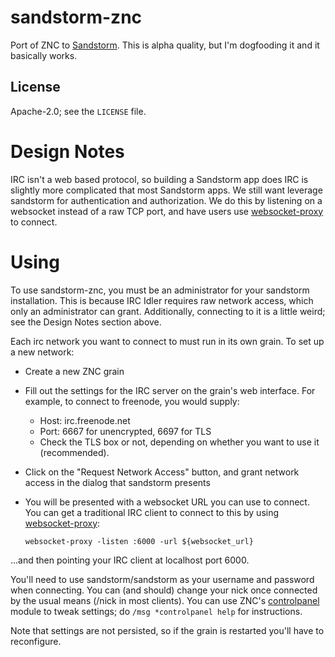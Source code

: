 # sandstorm-znc

Port of ZNC to [Sandstorm][1]. This is alpha quality, but I'm dogfooding
it and it basically works.

## License

Apache-2.0; see the `LICENSE` file.

# Design Notes

IRC isn't a web based protocol, so building a Sandstorm app does IRC is
slightly more complicated that most Sandstorm apps. We still want
leverage sandstorm for authentication and authorization. We do this by
listening on a websocket instead of a raw TCP port, and have users use
[websocket-proxy][2] to connect.

# Using

To use sandstorm-znc, you must be an administrator for your sandstorm
installation. This is because IRC Idler requires raw network access,
which only an administrator can grant. Additionally, connecting to it
is a little weird; see the Design Notes section above.

Each irc network you want to connect to must run in its own grain. To
set up a new network:

* Create a new ZNC grain
* Fill out the settings for the IRC server on the grain's web interface.
  For example, to connect to freenode, you would supply:
  * Host: irc.freenode.net
  * Port: 6667 for unencrypted, 6697 for TLS
  * Check the TLS box or not, depending on whether you want to use it
    (recommended).
* Click on the "Request Network Access" button, and grant network access
  in the dialog that sandstorm presents
* You will be presented with a websocket URL you can use to connect. You
  can get a traditional IRC client to connect to this by using
  [websocket-proxy][2]:

      websocket-proxy -listen :6000 -url ${websocket_url}

...and then pointing your IRC client at localhost port 6000.

You'll need to use sandstorm/sandstorm as your username and password
when connecting. You can (and should) change your nick once connected
by the usual means (/nick in most clients). You can use ZNC's
[controlpanel][3] module to tweak settings; do `/msg *controlpanel help`
for instructions.

Note that settings are not persisted, so if the grain is restarted
you'll have to reconfigure.

[1]: https://sandstorm.io
[2]: https://github.com/zenhack/websocket-proxy
[3]: http://wiki.znc.in/Controlpanel
